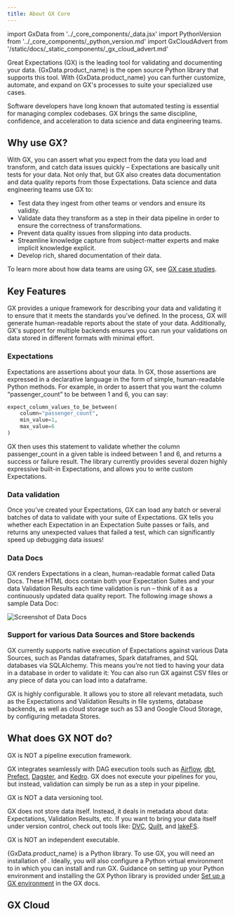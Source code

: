 ```yaml
---
title: About GX Core
---
```

import GxData from '../_core_components/_data.jsx'
import PythonVersion from '../_core_components/_python_version.md'
import GxCloudAdvert from '/static/docs/_static_components/_gx_cloud_advert.md'

Great Expectations (GX) is the leading tool for validating and documenting your data. {GxData.product_name} is the open source Python library that supports this tool.  With
{GxData.product_name} you can further customize, automate, and expand on GX's processes to suite your specialized use cases.

Software developers have long known that automated testing is essential for managing complex codebases. GX brings the same discipline, confidence, and acceleration to data science and data engineering teams.

## Why use GX?

With GX, you can assert what you expect from the data you load and transform, and catch data issues quickly – Expectations are basically unit tests for your data. Not only that, but GX also creates data documentation and data quality reports from those Expectations. Data science and data engineering teams use GX to:

- Test data they ingest from other teams or vendors and ensure its validity.
- Validate data they transform as a step in their data pipeline in order to ensure the correctness of transformations.
- Prevent data quality issues from slipping into data products.
- Streamline knowledge capture from subject-matter experts and make implicit knowledge explicit.
- Develop rich, shared documentation of their data.

To learn more about how data teams are using GX, see [GX case studies](https://greatexpectations.io/case-studies/).

## Key Features

GX provides a unique framework for describing your data and validating it to ensure that it meets the standards you've defined.  In the process, GX will generate human-readable reports about the state of your data.  Additionally, GX's support for multiple backends ensures you can run your validations on data stored in different formats with minimal effort.

### Expectations

Expectations are assertions about your data. In GX, those assertions are expressed in a declarative language in the form of simple, human-readable Python methods. For example, in order to assert that you want the column “passenger_count” to be between 1 and 6, you can say:

```python title="Python code"
expect_column_values_to_be_between(
    column="passenger_count",
    min_value=1,
    max_value=6
)
```

GX then uses this statement to validate whether the column passenger_count in a given table is indeed between 1 and 6, and returns a success or failure result. The library currently provides several dozen highly expressive built-in Expectations, and allows you to write custom Expectations.

### Data validation

Once you’ve created your Expectations, GX can load any batch or several batches of data to validate with your suite of Expectations. GX tells you whether each Expectation in an Expectation Suite passes or fails, and returns any unexpected values that failed a test, which can significantly speed up debugging data issues!

### Data Docs

GX renders Expectations in a clean, human-readable format called Data Docs. These HTML docs contain both your Expectation Suites and your data Validation Results each time validation is run – think of it as a continuously updated data quality report. The following image shows a sample Data Doc:

![Screenshot of Data Docs](/docs/oss/guides/images/datadocs.png)

### Support for various Data Sources and Store backends

GX currently supports native execution of Expectations against various Data Sources, such as Pandas dataframes, Spark dataframes, and SQL databases via SQLAlchemy. This means you’re not tied to having your data in a database in order to validate it: You can also run GX against CSV files or any piece of data you can load into a dataframe.

GX is highly configurable. It allows you to store all relevant metadata, such as the Expectations and Validation Results in file systems, database backends, as well as cloud storage such as S3 and Google Cloud Storage, by configuring metadata Stores.

## What does GX NOT do?

GX is NOT a pipeline execution framework.

GX integrates seamlessly with DAG execution tools such as [Airflow](https://airflow.apache.org/), [dbt](https://www.getdbt.com/), [Prefect](https://www.prefect.io/), [Dagster](https://github.com/dagster-io/dagster), and [Kedro](https://github.com/quantumblacklabs/kedro). GX does not execute your pipelines for you, but instead, validation can simply be run as a step in your pipeline.

GX is NOT a data versioning tool.

GX does not store data itself. Instead, it deals in metadata about data: Expectations, Validation Results, etc. If you want to bring your data itself under version control, check out tools like: [DVC](https://dvc.org/), [Quilt](https://github.com/quiltdata/quilt), and [lakeFS](https://github.com/treeverse/lakeFS/).

GX is NOT an independent executable.

{GxData.product_name} is a Python library.  To use GX, you will need an installation of <PythonVersion/>.  Ideally, you will also configure a Python virtual environment to in which you can install and run GX.  Guidance on setting up your Python environment and installing the GX Python library is provided under [Set up a GX environment](/core/installation_and_setup/installation_and_setup.md) in the GX docs.

## GX Cloud

<GxCloudAdvert/>
